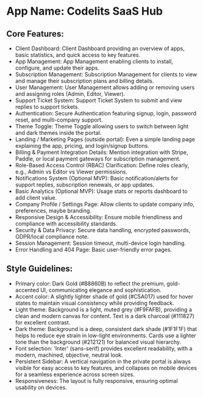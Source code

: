 # **App Name**: Codelits SaaS Hub

## Core Features:

- Client Dashboard: Client Dashboard providing an overview of apps, basic statistics, and quick access to key features.
- App Management: App Management enabling clients to install, configure, and update their apps.
- Subscription Management: Subscription Management for clients to view and manage their subscription plans and billing details.
- User Management: User Management allows adding or removing users and assigning roles (Admin, Editor, Viewer).
- Support Ticket System: Support Ticket System to submit and view replies to support tickets.
- Authentication: Secure Authentication featuring signup, login, password reset, and multi-company support.
- Theme Toggle: Theme Toggle allowing users to switch between light and dark themes inside the portal.
- Landing / Marketing Pages (outside portal): Even a simple landing page explaining the app, pricing, and login/signup buttons.
- Billing & Payment Integration Details: Mention integration with Stripe, Paddle, or local payment gateways for subscription management.
- Role-Based Access Control (RBAC) Clarification: Define roles clearly, e.g., Admin vs Editor vs Viewer permissions.
- Notifications System (Optional MVP): Basic notification/alerts for support replies, subscription renewals, or app updates.
- Basic Analytics (Optional MVP): Usage stats or reports dashboard to add client value.
- Company Profile / Settings Page: Allow clients to update company info, preferences, maybe branding.
- Responsive Design & Accessibility: Ensure mobile friendliness and compliance with accessibility standards.
- Security & Data Privacy: Secure data handling, encrypted passwords, GDPR/local compliance note.
- Session Management: Session timeout, multi-device login handling.
- Error Handling and 404 Page: Basic user-friendly error pages.

## Style Guidelines:

- Primary color: Dark Gold (#B8860B) to reflect the premium, gold-accented UI, communicating elegance and sophistication.
- Accent color: A slightly lighter shade of gold (#C5A017) used for hover states to maintain visual consistency while providing feedback.
- Light theme: Background is a light, muted grey (#F9FAFB), providing a clean and modern canvas for content. Text is a dark charcoal (#111827) for excellent contrast.
- Dark theme: Background is a deep, consistent dark shade (#1F1F1F) that helps to reduce eye strain in low-light environments. Cards use a lighter tone than the background (#212121) for balanced visual hierarchy.
- Font selection: 'Inter' (sans-serif) provides excellent readability, with a modern, machined, objective, neutral look.
- Persistent Sidebar: A vertical navigation in the private portal is always visible for easy access to key features, and collapses on mobile devices for a seamless experience across screen sizes.
- Responsiveness: The layout is fully responsive, ensuring optimal usability on devices.